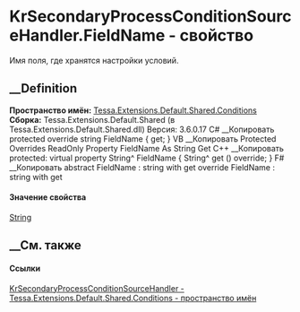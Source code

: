# KrSecondaryProcessConditionSourceHandler.FieldName - свойство
Имя поля, где хранятся настройки условий.
## __Definition
 **Пространство имён:**
[Tessa.Extensions.Default.Shared.Conditions](N_Tessa_Extensions_Default_Shared_Conditions.htm)  
 **Сборка:** Tessa.Extensions.Default.Shared (в
Tessa.Extensions.Default.Shared.dll) Версия: 3.6.0.17
C# __Копировать
     protected override string FieldName { get; }
VB __Копировать
     Protected Overrides ReadOnly Property FieldName As String
    	Get
C++ __Копировать
     protected:
    virtual property String^ FieldName {
    	String^ get () override;
    }
F# __Копировать
     abstract FieldName : string with get
    override FieldName : string with get
#### Значение свойства
[String](https://learn.microsoft.com/dotnet/api/system.string)
##  __См. также
#### Ссылки
[KrSecondaryProcessConditionSourceHandler -
](T_Tessa_Extensions_Default_Shared_Conditions_KrSecondaryProcessConditionSourceHandler.htm)
[Tessa.Extensions.Default.Shared.Conditions - пространство
имён](N_Tessa_Extensions_Default_Shared_Conditions.htm)
